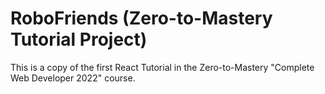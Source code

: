 # RoboFriends (Zero-to-Mastery Tutorial Project)

This is a copy of the first React Tutorial in the Zero-to-Mastery "Complete Web Developer 2022" course.
